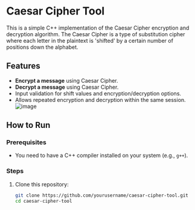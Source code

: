 # Caesar Cipher Tool

This is a simple C++ implementation of the Caesar Cipher encryption and decryption algorithm. The Caesar Cipher is a type of substitution cipher where each letter in the plaintext is 'shifted' by a certain number of positions down the alphabet.

## Features

- **Encrypt a message** using Caesar Cipher.
- **Decrypt a message** using Caesar Cipher.
- Input validation for shift values and encryption/decryption options.
- Allows repeated encryption and decryption within the same session.
  ![image](https://github.com/user-attachments/assets/9d4c797c-e353-413c-bedc-b06b12505fb0)


## How to Run

### Prerequisites
- You need to have a C++ compiler installed on your system (e.g., `g++`).

### Steps
1. Clone this repository:
   ```bash
   git clone https://github.com/yourusername/caesar-cipher-tool.git
   cd caesar-cipher-tool
